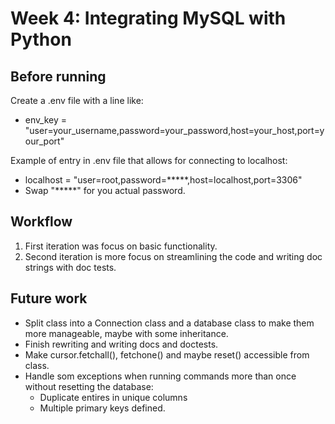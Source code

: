 # Week 4: Integrating MySQL with Python
## Before running
Create a .env file with a line like: 
* env_key = "user=your_username,password=your_password,host=your_host,port=your_port"

Example of entry in .env file that allows for connecting to localhost:
* localhost = "user=root,password=*****,host=localhost,port=3306"
* Swap "*****" for you actual password.

## Workflow
1. First iteration was focus on basic functionality.
2. Second iteration is more focus on streamlining the code and writing doc strings with doc tests.

## Future work
* Split class into a Connection class and a database class to make them more manageable, maybe with some inheritance.
* Finish rewriting and writing docs and doctests.
* Make cursor.fetchall(), fetchone() and maybe reset() accessible from class.
* Handle som exceptions when running commands more than once without resetting the database:
  * Duplicate entires in unique columns
  * Multiple primary keys defined.